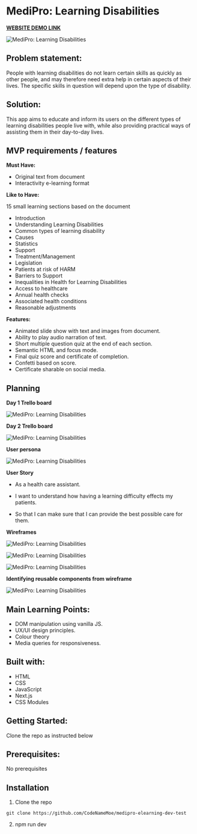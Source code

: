 # MediPro: Learning Disabilities

**[WEBSITE DEMO LINK](medipro-learning-disabilities.netlify.app)**

![MediPro: Learning Disabilities](./public/screenshot.PNG)

## **Problem statement:**

People with learning disabilities do not learn certain skills as quickly as other people, and may therefore need extra help in certain aspects of their lives. The specific skills in question will depend upon the type of disability.

## **Solution:**

This app aims to educate and inform its users on the different types of learning disabilities people live with, while also providing practical ways of assisting them in their day-to-day lives.

## MVP requirements / features

**Must Have:**

- Original text from document
- Interactivity e-learning format

**Like to Have:**

15 small learning sections based on the document

- Introduction
- Understanding Learning Disabilities
- Common types of learning disability
- Causes
- Statistics
- Support
- Treatment/Management
- Legislation
- Patients at risk of HARM
- Barriers to Support
- Inequalities in Health for Learning Disabilities
- Access to healthcare
- Annual health checks
- Associated health conditions
- Reasonable adjustments

**Features:**

- Animated slide show with text and images from document.
- Ability to play audio narration of text.
- Short multiple question quiz at the end of each section.
- Semantic HTML and focus mode.
- Final quiz score and certificate of completion.
- Confetti based on score.
- Certificate sharable on social media.

## Planning

**Day 1 Trello board**

![MediPro: Learning Disabilities](./public/trello1.PNG)

**Day 2 Trello board**

![MediPro: Learning Disabilities](./public/trello2.PNG)

**User persona**

![MediPro: Learning Disabilities](./public/persona.PNG)

**User Story**

- As a health care assistant.

- I want to understand how having a learning difficulty effects my patients.

- So that I can make sure that I can provide the best possible care for them.

**Wireframes**

![MediPro: Learning Disabilities](./public/w1.PNG)

![MediPro: Learning Disabilities](./public/w2.PNG)

![MediPro: Learning Disabilities](./public/w3.PNG)

**Identifying reusable components from wireframe**

![MediPro: Learning Disabilities](./public/w4.PNG)

## Main Learning Points:

- DOM manipulation using vanilla JS.
- UX/UI design principles.
- Colour theory
- Media queries for responsiveness.

## Built with:

- HTML
- CSS
- JavaScript
- Next.js
- CSS Modules

## Getting Started:

Clone the repo as instructed below

## Prerequisites:

No prerequisites

## Installation

1.  Clone the repo

`git clone https://github.com/CodeNameMoe/medipro-elearning-dev-test`

2. npm run dev
